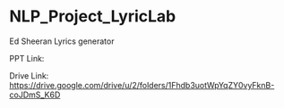 # NLP_Project_LyricLab
Ed Sheeran Lyrics generator 

PPT Link: 

Drive Link: https://drive.google.com/drive/u/2/folders/1Fhdb3uotWpYqZY0vyFknB-coJDmS_K6D
